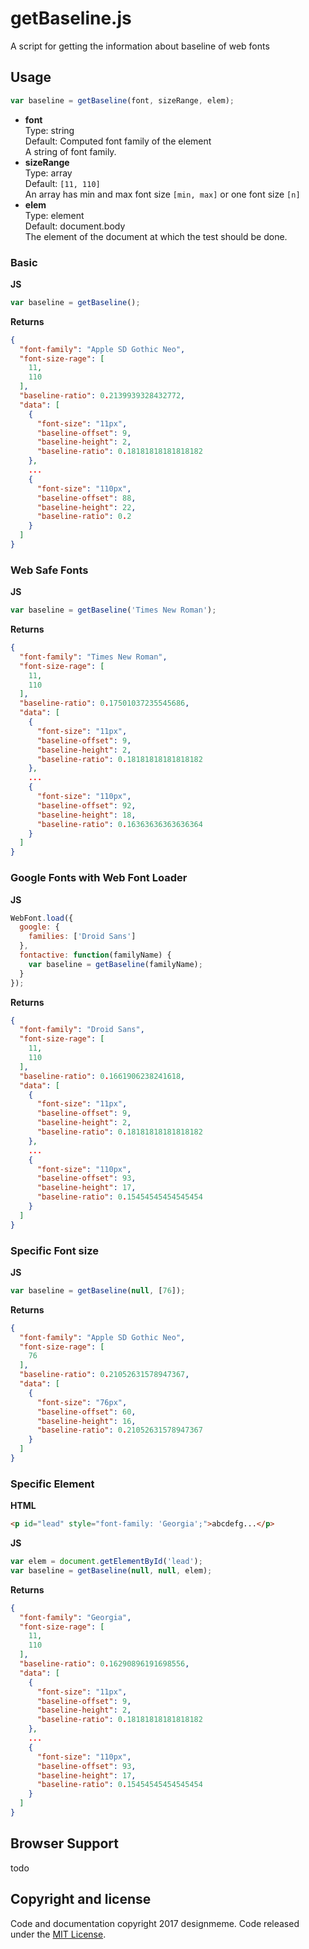 # getBaseline.js
A script for getting the information about baseline of web fonts

## Usage
```javascript
var baseline = getBaseline(font, sizeRange, elem);
```
- **font**  
   Type: string  
   Default: Computed font family of the element  
   A string of font family.
- **sizeRange**  
   Type: array  
   Default: `[11, 110]`  
   An array has min and max font size `[min, max]` or one font size `[n]`
- **elem**  
   Type: element  
   Default: document.body  
   The element of the document at which the test should be done.

### Basic
**JS**
```javascript
var baseline = getBaseline();
```
**Returns**
```json
{
  "font-family": "Apple SD Gothic Neo",
  "font-size-rage": [
    11,
    110
  ],
  "baseline-ratio": 0.2139939328432772,
  "data": [
    {
      "font-size": "11px",
      "baseline-offset": 9,
      "baseline-height": 2,
      "baseline-ratio": 0.18181818181818182
    },
    ...
    {
      "font-size": "110px",
      "baseline-offset": 88,
      "baseline-height": 22,
      "baseline-ratio": 0.2
    }
  ]
}
```

### Web Safe Fonts
**JS**
```javascript
var baseline = getBaseline('Times New Roman');
```
**Returns**
```json
{
  "font-family": "Times New Roman",
  "font-size-rage": [
    11,
    110
  ],
  "baseline-ratio": 0.17501037235545686,
  "data": [
    {
      "font-size": "11px",
      "baseline-offset": 9,
      "baseline-height": 2,
      "baseline-ratio": 0.18181818181818182
    },
    ...
    {
      "font-size": "110px",
      "baseline-offset": 92,
      "baseline-height": 18,
      "baseline-ratio": 0.16363636363636364
    }
  ]
}
```

### Google Fonts with Web Font Loader
**JS**
```javascript
WebFont.load({
  google: {
    families: ['Droid Sans']
  },
  fontactive: function(familyName) {
    var baseline = getBaseline(familyName);
  }
});
```
**Returns**
```json
{
  "font-family": "Droid Sans",
  "font-size-rage": [
    11,
    110
  ],
  "baseline-ratio": 0.1661906238241618,
  "data": [
    {
      "font-size": "11px",
      "baseline-offset": 9,
      "baseline-height": 2,
      "baseline-ratio": 0.18181818181818182
    },
    ...
    {
      "font-size": "110px",
      "baseline-offset": 93,
      "baseline-height": 17,
      "baseline-ratio": 0.15454545454545454
    }
  ]
}
```

### Specific Font size
**JS**
```javascript
var baseline = getBaseline(null, [76]);
```
**Returns**
```json
{
  "font-family": "Apple SD Gothic Neo",
  "font-size-rage": [
    76
  ],
  "baseline-ratio": 0.21052631578947367,
  "data": [
    {
      "font-size": "76px",
      "baseline-offset": 60,
      "baseline-height": 16,
      "baseline-ratio": 0.21052631578947367
    }
  ]
}
```

### Specific Element
**HTML**
```html
<p id="lead" style="font-family: 'Georgia';">abcdefg...</p>
```
**JS**
```javascript
var elem = document.getElementById('lead');
var baseline = getBaseline(null, null, elem);
```
**Returns**
```json
{
  "font-family": "Georgia",
  "font-size-rage": [
    11,
    110
  ],
  "baseline-ratio": 0.16290896191698556,
  "data": [
    {
      "font-size": "11px",
      "baseline-offset": 9,
      "baseline-height": 2,
      "baseline-ratio": 0.18181818181818182
    },
    ...
    {
      "font-size": "110px",
      "baseline-offset": 93,
      "baseline-height": 17,
      "baseline-ratio": 0.15454545454545454
    }
  ]
}
```

## Browser Support
todo

## Copyright and license

Code and documentation copyright 2017 designmeme. Code released under the [MIT License](LICENSE).